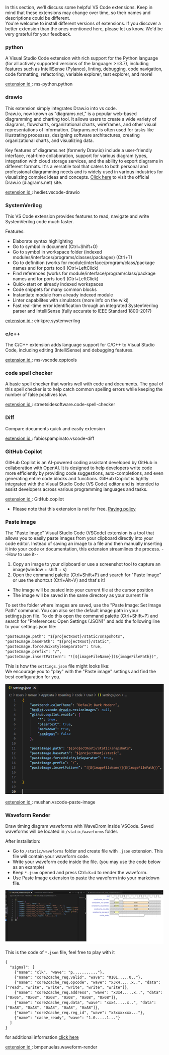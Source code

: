 In this section, we'll discuss some helpful VS Code extensions. Keep in mind that these extensions may change over time, so their names and descriptions could be different.   
You're welcome to install different versions of extensions. If you discover a better extension than the ones mentioned here, please let us know. We'd be very grateful for your feedback.

### python
A Visual Studio Code extension with rich support for the Python language (for all actively supported versions of the language: >=3.7), including features such as IntelliSense (Pylance), linting, debugging, code navigation, code formatting, refactoring, variable explorer, test explorer, and more!  

<u> extension id </u>: ms-python.python

### drawio
This extension simply integrates Draw.io into vs code.  
Draw.io, now known as "diagrams.net," is a popular web-based diagramming and charting tool. It allows users to create a wide variety of diagrams, flowcharts, organizational charts, wireframes, and other visual representations of information. Diagrams.net is often used for tasks like illustrating processes, designing software architectures, creating organizational charts, and visualizing data.

Key features of diagrams.net (formerly Draw.io) include a user-friendly interface, real-time collaboration, support for various diagram types, integration with cloud storage services, and the ability to export diagrams in different formats. It's a versatile tool that caters to both personal and professional diagramming needs and is widely used in various industries for visualizing complex ideas and concepts.
[Click here](https://app.diagrams.net/) to visit the official Draw.io (diagrams.net) site.


<u> extension id </u>: hediet.vscode-drawio

### SystemVerilog
This VS Code extension provides features to read, navigate and write SystemVerilog code much faster.

Features:
- Elaborate syntax highlighting
- Go to symbol in document (Ctrl+Shift+O)
- Go to symbol in workspace folder (indexed modules/interfaces/programs/classes/packages) (Ctrl+T)
- Go to definition (works for module/interface/program/class/package names and for ports too!) (Ctrl+LeftClick)
- Find references (works for module/interface/program/class/package names and for ports too!) (Ctrl+LeftClick)
- Quick-start on already indexed workspaces
- Code snippets for many common blocks
- Instantiate module from already indexed module
- Linter capabilites with simulators (more info on the wiki)
- Fast real-time error identification through an integrated SystemVerilog parser and IntelliSense (fully accurate to IEEE Standard 1800-2017)     

<u> extension id </u>: eirikpre.systemverilog

### c/c++
The C/C++ extension adds language support for C/C++ to Visual Studio Code, including editing (IntelliSense) and debugging features.   

<u> extension id </u>: ms-vscode.cpptools

### code spell checker
A basic spell checker that works well with code and documents.
The goal of this spell checker is to help catch common spelling errors while keeping the number of false positives low.

<u> extension id </u>: streetsidesoftware.code-spell-checker

### Diff
Compare documents quick and easily extension   

<u> extension id </u>: fabiospampinato.vscode-diff

### GitHub Copilot
GitHub Copilot is an AI-powered coding assistant developed by GitHub in collaboration with OpenAI. It is designed to help developers write code more efficiently by providing code suggestions, auto-completions, and even generating entire code blocks and functions. GitHub Copilot is tightly integrated with the Visual Studio Code (VS Code) editor and is intended to assist developers across various programming languages and tasks.

<u> extension id </u>: GitHub.copilot

* Please note that this extension is not for free. [Paying policy](https://docs.github.com/en/billing/managing-billing-for-github-copilot/about-billing-for-github-copilot)

### Paste image
The "Paste Image" Visual Studio Code (VSCode) extension is a tool that allows you to easily paste images from your clipboard directly into your code editor. Instead of saving an image to a file and then manually inserting it into your code or documentation, this extension streamlines the process.
 --How to use it--
 1. Copy an image to your clipboard or use a screenshot tool to capture an image(window + shift + s)
 2. Open the command palette (Ctrl+Shift+P) and search for "Paste Image" or use the shortcut (Ctrl+Alt+V)
 and that's it!

 - The image will be pasted into your current file at the cursor position
 - The image will be saved in the same directory as your current file

To set the folder where images are saved, use the "Paste Image: Set Image Path" command. You can also set the default image path in your settings.json file. To do this open the command palette (Ctrl+Shift+P) and search for "Preferences: Open Settings (JSON)" and add the following line to your settings.json file:
```
"pasteImage.path": "${projectRoot}/static/snapshots",
"pasteImage.basePath": "${projectRoot}/static",
"pasteImage.forceUnixStyleSeparator": true,
"pasteImage.prefix": "/",
"pasteImage.insertPattern": "![${imageFileName}](${imageFilePath})",
```

This is how the `settings.json` file might looks like:   
We encourage you to "play" with the "Paste image" settings and find the best configuration for you.

![settings_json.png](/snapshots/settings_json.png)

<u> extension id </u>: mushan.vscode-paste-image 

### Waveform Render
Draw timing diagram waveforms with WaveDrom inside VSCode.
Saved waveforms will be located in `/static/waveforms` folder.

After installation:

- Go to `/static/waveforms` folder and create file with `.json` extension. This file will contain your waveform code.
- Write your waveform code inside the file. (you may use the code below as an example)
- Keep `*.json` opened and press Ctrl+k+d to render the waveform.
- Use Paste Image extension to paste the waveform into your markdown file.

![waveform_extension.png](/snapshots/waveform_extension.png)

This is the code of `*.json` file, feel free to play with it
```
{
  "signal": [
    {"name": "clk", "wave": "p..........."},
    {"name": "core2cache_req.valid", "wave": "0101.....0.."},
    {"name": "core2cache_req.opcode", "wave": "x3x4.....x..", "data": ["read", "write", "write", "write", "write", "write"]},
    {"name": "core2cache_req.address", "wave": "x3x4.....x..", "data": ["0x05", "0x08", "0x08", "0x08", "0x08", "0x08"]},
    {"name": "core2cache_req.data", "wave": "xxx4.....x..", "data": ["0xA8", "0xA8", "0xA8", "0xA8", "0xA8"]},
    {"name": "core2cache_req.reg_id", "wave": "x3xxxxxxx..."},
    {"name": "cache_ready", "wave": "1.0.....1..."}
  ]
}
```
for additional information [click here](https://github.com/wavedrom/wavedrom)

<u> extension id </u>: bmpenuelas.waveform-render 
